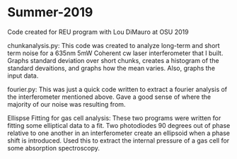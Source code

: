 # Summer-2019
Code created for REU program with Lou DiMauro at OSU 2019

chunkanalysis.py: This code was created to analyze long-term and short term noise for a 635nm 5mW Coherent cw laser interferometer that I
built. Graphs standard deviation over short chunks, creates a histogram of the standard devaitions, and graphs how the mean varies. Also,
graphs the input data. 

fourier.py: This was just a quick code written to extract a fourier analysis of the interferometer mentioned above. Gave a good sense of
where the majority of our noise was resulting from.

Ellispse Fitting for gas cell analysis: These two programs were written for fitting some elliptical data to a fit. Two photodiodes 90 degrees out of phase relative to one another in an interferometer create an ellipsoid when a phase shift is introduced. Used this to extract the internal pressure of a gas cell for some absorption spectroscopy. 

